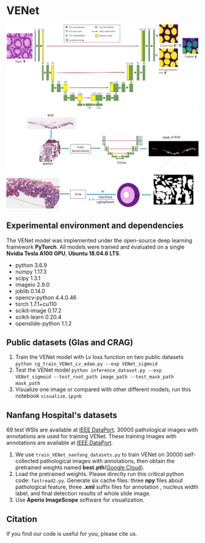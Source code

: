 # VENet
![VENet](https://github.com/zsc15/VENet/blob/main/figures/VENet.jpg)
![Early Gastric Cancer Diagnosis](https://github.com/zsc15/VENet/blob/main/figures/VENet_SVM_DL2.png)
## Experimental environment and dependencies
The VENet model was implemented under the open-source deep learning framework **PyTorch**. All models were trained and evaluated on a single **Nvidia Tesla A100 GPU**, **Ubuntu 18.04.6 LTS**.
- python 3.6.9
- numpy                     1.17.3
- scipy                     1.3.1
- imageio                   2.9.0
- joblib                    0.14.0
- opencv-python             4.4.0.46
- torch                     1.7.1+cu110
- scikit-image              0.17.2
- scikit-learn              0.20.4
- openslide-python          1.1.2
## Public datasets (Glas and CRAG)
1. Train the VENet model with Lv loss function on two public datasets
`python cg_train_VENet_Lv_adam.py --exp VENet_sigmoid`
2. Test the VENet  model
`python inference_dataset.py --exp VENet_sigmoid --test_root_path image_path --test_mask_path mask_path`
3. Visualize one image or compared with other different models, run this notebook `visualize.ipynb`
## Nanfang Hospital's datasets
69 test WSIs are available at  [IEEE DataPort](https://dx.doi.org/10.21227/ngxk-6952). 30000 pathological images with annotations are used for training VENet. These training images with annotations are available at [IEEE DataPort](https://dx.doi.org/10.21227/rkqj-zd61).
1. We use `train_VENet_nanfang_datasets.py` to train VENet on 30000 self-collected pathological images with annotations, then obtain the pretrained weights named **best.pth**([Google Cloud](https://drive.google.com/file/d/178SvJQb6BiV8_x6FrD6qHi66_16xI0pA/view?usp=share_link)).
2. Load the pretrained weights. Please directly run this critical python code: `fastread2.py`. Generate six cache files: three **npy** files about pathological feature, three **.xml**  suffix files for annotation , nucleus width label, and final detection results of whole slide image.
3. Use **Aperio ImageScope** software for visualization.
## Citation
If you find our code is useful for you, please cite us.
